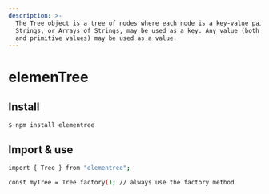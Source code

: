 ```yaml
---
description: >-
  The Tree object is a tree of nodes where each node is a key-value pair.
  Strings, or Arrays of Strings, may be used as a key. Any value (both objects
  and primitive values) may be used as a value.
---
```


# elemenTree

## Install

```
$ npm install elementree
```

## Import & use

```bash
import { Tree } from "elementree";

const myTree = Tree.factory(); // always use the factory method
```

